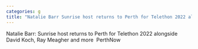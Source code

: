 ```yaml
---
categories: g
title: "Natalie Barr Sunrise host returns to Perth for Telethon 2022 alongside David Koch Ray Meagher and more  PerthNow"
---
```

Natalie Barr: Sunrise host returns to Perth for Telethon 2022 alongside David Koch, Ray Meagher and more&nbsp;&nbsp;PerthNow